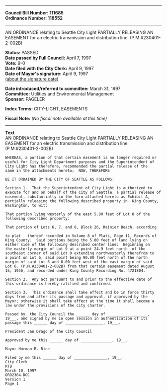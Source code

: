 * * * * *  
  
**Council Bill Number: [](#h0)[](#h2)111685**   
**Ordinance Number: 118552**  
  
* * * * *  
  
AN ORDINANCE relating to Seattle City Light PARTIALLY RELEASING AN EASEMENT for an electric transmission and distribution line. (P.M.\#230401-2-002B)  
  
**Status:** PASSED   
**Date passed by Full Council:** April 7, 1997   
**Vote:** 9-0   
**Date filed with the City Clerk:** April 9, 1997   
**Date of Mayor's signature:** April 9, 1997   
[(about the signature date)](/~public/approvaldate.htm)   
  
  
**Date introduced/referred to committee:** March 31, 1997   
**Committee:** Utilities and Environmental Management   
**Sponsor:** PAGELER   
  
**Index Terms:** CITY-LIGHT, EASEMENTS  
  
**Fiscal Note:** *(No fiscal note available at this time)*  
  
* * * * *  
  
**Text**  
    AN ORDINANCE relating to Seattle City Light PARTIALLY RELEASING AN  
    EASEMENT   for an electric transmission and  distribution line.  
    (P.M.#230401-2-002B)  
  
    WHEREAS, a portion of that certain easement is no longer required or  
    useful for City Light Department purposes and the Superintendent of  
    City Light has therefore, recommended the partial release of the  
    same in the attachments hereto;  NOW, THEREFORE  
  
    BE IT ORDAINED BY THE CITY OF SEATTLE AS FOLLOWS:  
  
    Section 1.  That the Superintendent of City Light is authorized to  
    execute for and on behalf of the City of Seattle, a partial release of  
    easement, substantially in the form attached hereto as Exhibit A,  
    partially releasing the following described property in  King County,  
    Washington, to wit:  
  
    That portion lying westerly of the east 5.00 feet of Lot 8 of the  
    following described property:  
  
    That portion of Lots 6, 7, and 8, Block 26, Rainier Beach, according  
  
    to plat   thereof recorded in Volume 8 of Plats, Page 11, Records of  
    King County.  Said portions being the 5.00 feet of land lying on  
    either side of the following described center line:  Beginning on  
    the easterly margin of Lot 9 at a point 24.9 feet north  of the  
    southeast corner of said Lot 9 extending northwesterly therefrom to  
    a point on Lot 6, said point being 90.00 feet north of the north  
    margin of said Lot 6 and 8.00 feet west of the east margin of said  
    Lot 6. (P.M.#230401-2-002B) from that certain easement dated August  
    15, 1956, and recorded under King County Recording No. 4721804.  
  
    Section 2.  Any act pursuant to and prior to the effective date of  
    this ordinance is hereby ratified and confirmed.  
  
    Section 3.  This ordinance shall take effect and be in force thirty  
    days from and after its passage and approval, if approved by the  
    Mayor; otherwise it shall take effect at the time it shall become a  
    law under the provisions of the city charter.  
  
    Passed by  the City Council the ______ day of __________________,  
    19___, and signed by me in open session in authentication of its  
    passage this ______ day of _________________, 19___.  
  
    President Jan Drago of the City Council  
  
    Approved by me this ______ day of ______________, 19__.  
  
    Mayor Norman B. Rice  
  
    Filed by me this ______ day of _______________, 19__.  
    City Clerk  
    RTB  
    March 10, 1997  
    ORD2304.DOC  
    Version 1  
    Page 1  
